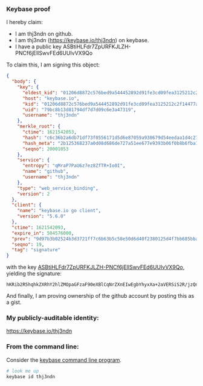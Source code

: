 ### Keybase proof

I hereby claim:

  * I am thj3ndn on github.
  * I am thj3ndn (https://keybase.io/thj3ndn) on keybase.
  * I have a public key ASBtiHLFdr7ZpURFKJLZH-PNCf6jElISwvFEd6UUIvVX9Qo

To claim this, I am signing this object:

```json
{
  "body": {
    "key": {
      "eldest_kid": "01206d8872c576bed9a544452892d91fe3cd09fea3125212c2f14477a51422f557f50a",
      "host": "keybase.io",
      "kid": "01206d8872c576bed9a544452892d91fe3cd09fea3125212c2f14477a51422f557f50a",
      "uid": "79bc8b13d81794df7d7d09c6e3a47319",
      "username": "thj3ndn"
    },
    "merkle_root": {
      "ctime": 1621542053,
      "hash": "c6c36b2a6db71df73f0556171d5d6e87059a930679d54eedaa1d4c27acc03adbb8ca932975b76906d72571448ad65ed5ba19e0cde326e0ae5f79b0428e02f009",
      "hash_meta": "2b125368237a0d08d686de727a51ee677e9393b06f0b8b6fba128adf234b934b",
      "seqno": 20001053
    },
    "service": {
      "entropy": "qMraP7PaU6z7ez8ZfTR+Io0I",
      "name": "github",
      "username": "thj3ndn"
    },
    "type": "web_service_binding",
    "version": 2
  },
  "client": {
    "name": "keybase.io go client",
    "version": "5.6.0"
  },
  "ctime": 1621542093,
  "expire_in": 504576000,
  "prev": "9d97b3b02524b3d3721ff7c6b63b5c58e50d6d40f2380125d4f7bb685bbac096",
  "seqno": 19,
  "tag": "signature"
}
```

with the key [ASBtiHLFdr7ZpURFKJLZH-PNCf6jElISwvFEd6UUIvVX9Qo](https://keybase.io/thj3ndn), yielding the signature:

```
hKRib2R5hqhkZXRhY2hlZMOpaGFzaF90eXBlCqNrZXnEIwEgbYhyxXa+2aVERSiS2R/jzQn+oxJSEsLxRHelFCL1V/UKp3BheWxvYWTESpcCE8QgnZezsCUks9NyH/fGtjtcWOUNbUDyOAEl1Pe7aFu6wJbEIEAYeabN3I8wn4C+2VU6N1vFKx5eGWfydGUG5bYxBGAzAgHCo3NpZ8RAeLKCnmec559SWAmNPwUZhoYyYelrnbXk7VFUkM930PJh+nuKdKTY5wyeg17w+zFUPp8/b35sAJkD4rfgvkLFCahzaWdfdHlwZSCkaGFzaIKkdHlwZQildmFsdWXEILXBpm9JP4kDMhs3IpNxpzJA9e7w9leqER/aV80w60QBo3RhZ80CAqd2ZXJzaW9uAQ==

```

And finally, I am proving ownership of the github account by posting this as a gist.

### My publicly-auditable identity:

https://keybase.io/thj3ndn

### From the command line:

Consider the [keybase command line program](https://keybase.io/download).

```bash
# look me up
keybase id thj3ndn
```
